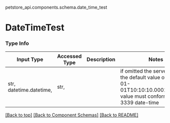 <a name="top"></a>
petstore_api.components.schema.date_time_test
# DateTimeTest

### Type Info
Input Type | Accessed Type | Description | Notes
------------ | ------------- | ------------- | -------------
str, datetime.datetime,  | str,  |  | if omitted the server will use the default value of 2010-01-01T10:10:10.000111+01:00 value must conform to RFC-3339 date-time

[[Back to top]](#top) [[Back to Component Schemas]](../../../README.md#Component-Schemas) [[Back to README]](../../../README.md)

